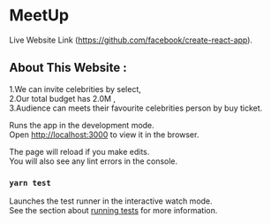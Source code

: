 # MeetUp

Live Website Link (https://github.com/facebook/create-react-app).

## About This Website : 

1.We can invite celebrities by select,<br/>
2.Our total budget has  2.0M ,<br/>
3.Audience can meets their favourite celebrities person by buy ticket.<br/>

Runs the app in the development mode.\
Open [http://localhost:3000](http://localhost:3000) to view it in the browser.

The page will reload if you make edits.\
You will also see any lint errors in the console.

### `yarn test`

Launches the test runner in the interactive watch mode.\
See the section about [running tests](https://facebook.github.io/create-react-app/docs/running-tests) for more information.

